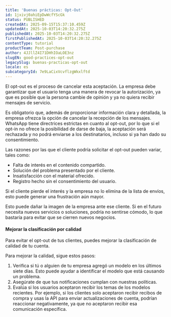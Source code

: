 ```yaml
---
title: 'Buenas prácticas: Opt-Out'
id: 1jxivj0ahiEpDwWcfYScGk
status: PUBLISHED
createdAt: 2025-09-15T15:37:10.459Z
updatedAt: 2025-10-03T14:20:32.275Z
publishedAt: 2025-10-03T14:20:32.275Z
firstPublishedAt: 2025-10-03T14:20:32.275Z
contentType: tutorial
productTeam: Post-purchase
author: 4JJllZ4I71DHhIOaLOE3nz
slugEN: good-practices-opt-out
legacySlug: buenas-practicas-opt-out
locale: es
subcategoryId: 7e9LaCixVcvflzgWkxlftd
---
```


El opt-out es el proceso de cancelar esta aceptación. La empresa debe garantizar que el usuario tenga una manera de revocar la autorización, ya que es posible que la persona cambie de opinión y ya no quiera recibir mensajes de servicio.

Es obligatorio que, además de proporcionar información clara y detallada, la empresa ofrezca la opción de cancelar la recepción de los mensajes. WhatsApp tiene directrices estrictas en cuanto al opt-out, por lo que si el opt-in no ofrece la posibilidad de darse de baja, la aceptación será rechazada y no podrá enviarse a los destinatarios, incluso si ya han dado su consentimiento.

Las razones por las que el cliente podría solicitar el opt-out pueden variar, tales como:

- Falta de interés en el contenido compartido.
- Solución del problema presentado por el cliente.
- Insatisfacción con el material ofrecido.
- Registro hecho sin el consentimiento del usuario.

Si el cliente pierde el interés y la empresa no lo elimina de la lista de envíos, esto puede generar una frustración aún mayor.

Esto puede dañar la imagen de la empresa ante ese cliente. Si en el futuro necesita nuevos servicios o soluciones, podría no sentirse cómodo, lo que bastaría para evitar que se cierren nuevos negocios.

#### Mejorar la clasificación por calidad

Para evitar el opt-out de tus clientes, puedes mejorar la clasificación de calidad de tu cuenta.

Para mejorar la calidad, sigue estos pasos:

1. Verifica si tú o alguien de tu empresa agregó un modelo en los últimos siete días. Esto puede ayudar a identificar el modelo que está causando un problema.
2. Asegúrate de que tus notificaciones cumplan con nuestras políticas.
3. Evalúa si los usuarios aceptaron recibir los temas de los modelos recientes. Por ejemplo, si los clientes solo aceptaron recibir recibos de compra y usas la API para enviar actualizaciones de cuenta, podrían reaccionar negativamente, ya que no aceptaron recibir esa comunicación específica.
